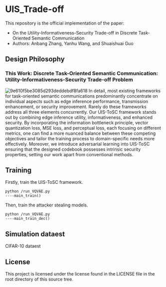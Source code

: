 # UIS_Trade-off
This repository is the official implementation of the paper:
* On the Utility-Informativeness-Security Trade-off in Discrete Task-Oriented Semantic Communication
* Authors: Anbang Zhang, Yanhu Wang, and Shuaishuai Guo
  
## Design Philosophy
### This Work: Discrete Task-Oriented Semantic Communication: Utility-Informativeness-Security Trade-off Problem
![9e610f5be3085d293deddebdf8fa618](https://github.com/zab0613/UIS_Trade-off/assets/117052094/9c944c6c-5996-45c5-9223-062cfc1173bd)
In detail, most existing frameworks for task-oriented semantic communications predominantly concentrate on individual aspects such as edge inference performance, transmission enhancement, or security improvement. Rarely do these frameworks address all three elements concurrently. Our UIS-ToSC framework stands out by combining edge inference utility, informativeness, and enhanced security. By incorporating the information bottleneck principle, vector quantization loss, MSE loss, and perceptual loss, each focusing on different metrics, one can find a more nuanced balance between these competing objectives and tailor the training process to domain-specific needs more effectively. Moreover, we introduce adversarial learning into UIS-ToSC ensuring that the designed codebook possesses intrinsic security properties, setting our work apart from conventional methods.

## Training
Firstly, train the UIS-ToSC framework.
```
python /run_VQVAE.py
----main_train()
```
Then, train the attacker stealing models.
```
python /run_VQVAE.py
----main_train_dec()
```

## Simulation dataest
CIFAR-10 dataest

## License
This project is licensed under the license found in the LICENSE file in the root directory of this source tree.
